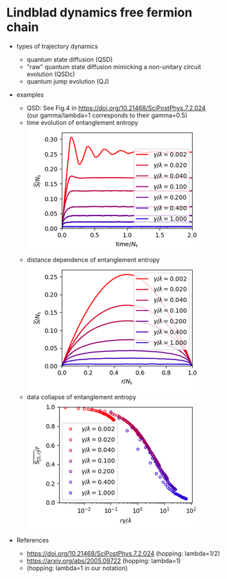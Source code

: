 # Lindblad dynamics free fermion chain

- types of trajectory dynamics
  - quantum state diffusion (QSD)
  - "raw" quantum state diffusion mimicking a non-unitary circuit evolution (QSDc)
  - quantum jump evolution (QJ)

- examples
  - QSD: See Fig.4 in https://doi.org/10.21468/SciPostPhys.7.2.024<br>
    (our gamma/lambda=1 corresponds to their gamma=0.5)
  - time evolution of entanglement entropy<br>
    ![time evolution](./QSD/dat_example/fig_timeevol_ee_Ns512_gamma_all.png)
  - distance dependence of entanglement entropy<br>
    ![distance dependence](./QSD/dat_example/fig_dist_ee_Ns512_gamma_all.png)
  - data collapse of entanglement entropy<br>
    ![data collapse](./QSD/dat_example/fig_collapse_ee_Ns512_gamma_all.png)

- References
  - https://doi.org/10.21468/SciPostPhys.7.2.024 (hopping: lambda=1/2)
  - https://arxiv.org/abs/2005.09722 (hopping: lambda=1)
  - (hopping: lambda=1 in our notation)
